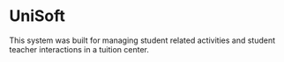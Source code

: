 # UniSoft
This system was built for managing student related activities and student teacher interactions in a tuition center. 

